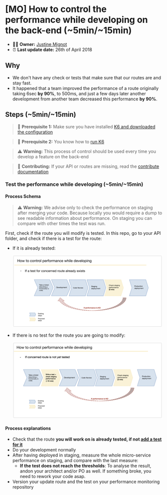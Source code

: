 # [MO] How to control the performance while developing on the back-end (~5min/~15min)

* 👨‍💻 **Owner:** [Justine Mignot](https://www.github.com/justinemignot)
* ⏰ **Last update date:** 26th of April 2018

## Why

* We don't have any check or tests that make sure that our routes are and stay fast.
* It happened that a team improved the performance of a route originally taking 6sec **by 90%**, to 500ms, and just a few days later another development from another team decreased this performance **by 90%**.

## Steps (~5min/~15min)

> 👷‍ **Prerequisite 1:** Make sure you have installed [K6 and downloaded the configuration](https://github.com/bamlab/performance-monitoring#install)

> 👷‍ **Prerequisite 2:** You know how to [run K6](./run-k6.md)

> ️⚠️ **Warning:** This process of control should be used every time you develop a feature on the back-end

> 📝 **Contributing:** If your API or routes are missing, read the [contribute documentation](./contribute.md)

### Test the performance while developing (~5min/~15min)

#### Process Schema

> ️⚠️ **Warning:** We advise only to check the performance on staging after merging your code. Because locally you would require a dump to see readable information about performance. On staging you can compare with other times the test was run.

First, check if the route you will modify is tested. In this repo, go to your API folder, and check if there is a test for the route:

* If it is already tested:

  ![Process Schema existing test](./images/existing-performance-control.png 'Process Schema')

* If there is no test for the route you are going to modify:

  ![Process Schema new test](./images/new-performance-control.png 'Process Schema')

#### Process explanations

* Check that the route **you will work on is already tested, if not [add a test for it](https://github.com/theodo/bnp-performance-monitoring/blob/master/documentation/contribute.md)**
* Do your development normally
* After having deployed in staging, measure the whole micro-service performance on staging, and compare with the last measure:
  * **If the test does not reach the thresholds**: To analyse the result, andon your architect and/or PO as well. If something broke, you need to rework your code asap.
* Version your update route and the test on your performance monitoring repository
